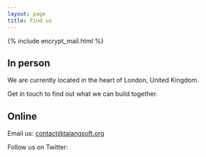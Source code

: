```yaml
---
layout: page
title: Find us
---
```


{% include encrypt_mail.html %}

<div>
  <h2 class="profileName">In person</h2>
  <div class="message">
   <p>We are currently located in the heart of London, United Kingdom.</p>
   <p>Get in touch to find out what we can build together.</p>
  </div>
</div>

<div>
	<h2 class="profileName">Online</h2>
	<div class="message">
	 <p>Email us: <a href="mailTo:contact@talangsoft.org">contact@talangsoft.org</a></p>
	 <p>Follow us on Twitter: <a href="https://twitter.com/talangsoft" class="hvr-buzz-out iconTwitter" target="_blank"></a></p>
	</div>
</div>

